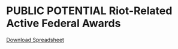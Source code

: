 # PUBLIC POTENTIAL Riot-Related Active Federal Awards

[Download Spreadsheet](https://docs.google.com/spreadsheets/d/e/2PACX-1vTInGBx9L8JpFWvpgwDfZrUljNxB3TNjjv8B5UFU-1oDj_QsKP6BOJQwLi5gHzO1FD8fH_9_M5i6IJs/pub?output=xlsx) 